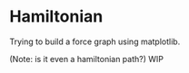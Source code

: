 <!-- start_ppi_description -->
# Hamiltonian

Trying to build a force graph using matplotlib.

(Note: is it even a hamiltonian path?)
WIP
<!-- end_ppi_description -->
